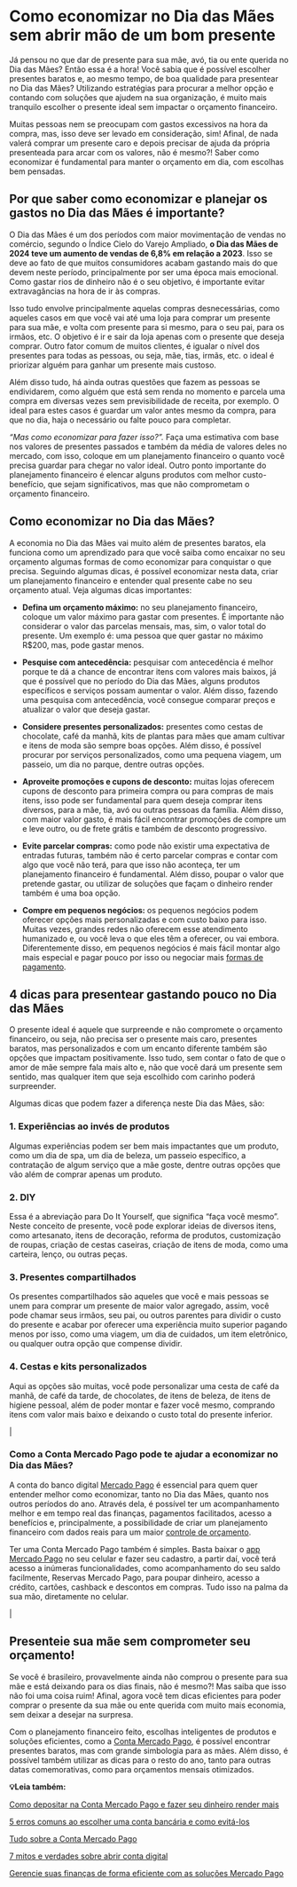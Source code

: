 # Como economizar no Dia das Mães sem abrir mão de um bom presente

Já pensou no que dar de presente para sua mãe, avó, tia ou ente querida no Dia das Mães? Então essa é a hora! Você sabia que é possível escolher presentes baratos e, ao mesmo tempo, de boa qualidade para presentear no Dia das Mães? Utilizando estratégias para procurar a melhor opção e contando com soluções que ajudem na sua organização, é muito mais tranquilo escolher o presente ideal sem impactar o orçamento financeiro.

Muitas pessoas nem se preocupam com gastos excessivos na hora da compra, mas, isso deve ser levado em consideração, sim! Afinal, de nada valerá comprar um presente caro e depois precisar de ajuda da própria presenteada para arcar com os valores, não é mesmo?! Saber como economizar é fundamental para manter o orçamento em dia, com escolhas bem pensadas.

## **Por que saber como economizar e planejar os gastos no Dia das Mães é importante?**

O Dia das Mães é um dos períodos com maior movimentação de vendas no comércio, segundo o Índice Cielo do Varejo Ampliado, **o Dia das Mães de 2024 teve um aumento de vendas de 6,8% em relação a 2023**. Isso se deve ao fato de que muitos consumidores acabam gastando mais do que devem neste período, principalmente por ser uma época mais emocional. Como gastar rios de dinheiro não é o seu objetivo, é importante evitar extravagâncias na hora de ir às compras.

Isso tudo envolve principalmente aquelas compras desnecessárias, como aqueles casos em que você vai até uma loja para comprar um presente para sua mãe, e volta com presente para si mesmo, para o seu pai, para os irmãos, etc. O objetivo é ir e sair da loja apenas com o presente que deseja comprar. Outro fator comum de muitos clientes, é igualar o nível dos presentes para todas as pessoas, ou seja, mãe, tias, irmãs, etc. o ideal é priorizar alguém para ganhar um presente mais custoso.

Além disso tudo, há ainda outras questões que fazem as pessoas se endividarem, como alguém que está sem renda no momento e parcela uma compra em diversas vezes sem previsibilidade de receita, por exemplo. O ideal para estes casos é guardar um valor antes mesmo da compra, para que no dia, haja o necessário ou falte pouco para completar.

*“Mas como economizar para fazer isso?”.* Faça uma estimativa com base nos valores de presentes passados e também da média de valores deles no mercado, com isso, coloque em um planejamento financeiro o quanto você precisa guardar para chegar no valor ideal. Outro ponto importante do planejamento financeiro é elencar alguns produtos com melhor custo-benefício, que sejam significativos, mas que não comprometam o orçamento financeiro.

## **Como economizar no Dia das Mães?**

A economia no Dia das Mães vai muito além de presentes baratos, ela funciona como um aprendizado para que você saiba como encaixar no seu orçamento algumas formas de como economizar para conquistar o que precisa. Seguindo algumas dicas, é possível economizar nesta data, criar um planejamento financeiro e entender qual presente cabe no seu orçamento atual. Veja algumas dicas importantes:

- **Defina um orçamento máximo:** no seu planejamento financeiro, coloque um valor máximo para gastar com presentes. É importante não considerar o valor das parcelas mensais, mas, sim, o valor total do presente. Um exemplo é: uma pessoa que quer gastar no máximo R$200, mas, pode gastar menos.

- **Pesquise com antecedência:** pesquisar com antecedência é melhor porque te dá a chance de encontrar itens com valores mais baixos, já que é possível que no período do Dia das Mães, alguns produtos específicos e serviços possam aumentar o valor. Além disso, fazendo uma pesquisa com antecedência, você consegue comparar preços e atualizar o valor que deseja gastar.

- **Considere presentes personalizados:** presentes como cestas de chocolate, café da manhã, kits de plantas para mães que amam cultivar e itens de moda são sempre boas opções. Além disso, é possível procurar por serviços personalizados, como uma pequena viagem, um passeio, um dia no parque, dentre outras opções.

- **Aproveite promoções e cupons de desconto:** muitas lojas oferecem cupons de desconto para primeira compra ou para compras de mais itens, isso pode ser fundamental para quem deseja comprar itens diversos, para a mãe, tia, avó ou outras pessoas da família. Além disso, com maior valor gasto, é mais fácil encontrar promoções de compre um e leve outro, ou de frete grátis e também de desconto progressivo.

- **Evite parcelar compras:** como pode não existir uma expectativa de entradas futuras, também não é certo parcelar compras e contar com algo que você não terá, para que isso não aconteça, ter um planejamento financeiro é fundamental. Além disso, poupar o valor que pretende gastar, ou utilizar de soluções que façam o dinheiro render também é uma boa opção.

- **Compre em pequenos negócios:** os pequenos negócios podem oferecer opções mais personalizadas e com custo baixo para isso. Muitas vezes, grandes redes não oferecem esse atendimento humanizado e, ou você leva o que eles têm a oferecer, ou vai embora. Diferentemente disso, em pequenos negócios é mais fácil montar algo mais especial e pagar pouco por isso ou negociar mais [formas de pagamento](https://meubolso.mercadopago.com.br/formas-de-pagamento-mercado-livre).

## **4 dicas para presentear gastando pouco no Dia das Mães**

O presente ideal é aquele que surpreende e não compromete o orçamento financeiro, ou seja, não precisa ser o presente mais caro, presentes baratos, mas personalizados e com um encanto diferente também são opções que impactam positivamente. Isso tudo, sem contar o fato de que o amor de mãe sempre fala mais alto e, não que você dará um presente sem sentido, mas qualquer item que seja escolhido com carinho poderá surpreender.

Algumas dicas que podem fazer a diferença neste Dia das Mães, são:

### **1. Experiências ao invés de produtos**

Algumas experiências podem ser bem mais impactantes que um produto, como um dia de spa, um dia de beleza, um passeio específico, a contratação de algum serviço que a mãe goste, dentre outras opções que vão além de comprar apenas um produto.

### **2. DIY**

Essa é a abreviação para Do It Yourself, que significa “faça você mesmo”. Neste conceito de presente, você pode explorar ideias de diversos itens, como artesanato, itens de decoração, reforma de produtos, customização de roupas, criação de cestas caseiras, criação de itens de moda, como uma carteira, lenço, ou outras peças.

### **3. Presentes compartilhados**

Os presentes compartilhados são aqueles que você e mais pessoas se unem para comprar um presente de maior valor agregado, assim, você pode chamar seus irmãos, seu pai, ou outros parentes para dividir o custo do presente e acabar por oferecer uma experiência muito superior pagando menos por isso, como uma viagem, um dia de cuidados, um item eletrônico, ou qualquer outra opção que compense dividir.

### **4. Cestas e kits personalizados**

Aqui as opções são muitas, você pode personalizar uma cesta de café da manhã, de café da tarde, de chocolates, de itens de beleza, de itens de higiene pessoal, além de poder montar e fazer você mesmo, comprando itens com valor mais baixo e deixando o custo total do presente inferior.

| 
### Como a Conta Mercado Pago pode te ajudar a economizar no Dia das Mães?

A conta do banco digital [Mercado Pago](https://meubolso.mercadopago.com.br/dividir-gastos-amigos-mercado-pago) é essencial para quem quer entender melhor como economizar, tanto no Dia das Mães, quanto nos outros períodos do ano. Através dela, é possível ter um acompanhamento melhor e em tempo real das finanças, pagamentos facilitados, acesso a benefícios e, principalmente, a possibilidade de criar um planejamento financeiro com dados reais para um maior [controle de orçamento](https://meubolso.mercadopago.com.br/controle-de-orcamento-carnaval).

Ter uma Conta Mercado Pago também é simples. Basta baixar o [app Mercado Pago](https://meubolso.mercadopago.com.br/faca-pagamentos-por-aproximacao-pelo-celular-com-o-app-mercado-pago) no seu celular e fazer seu cadastro, a partir daí, você terá acesso a inúmeras funcionalidades, como acompanhamento do seu saldo facilmente, Reservas Mercado Pago, para poupar dinheiro, acesso a crédito, cartões, cashback e descontos em compras. Tudo isso na palma da sua mão, diretamente no celular.

 |

## **Presenteie sua mãe sem comprometer seu orçamento!**

Se você é brasileiro, provavelmente ainda não comprou o presente para sua mãe e está deixando para os dias finais, não é mesmo?! Mas saiba que isso não foi uma coisa ruim! Afinal, agora você tem dicas eficientes para poder comprar o presente da sua mãe ou ente querida com muito mais economia, sem deixar a desejar na surpresa.

Com o planejamento financeiro feito, escolhas inteligentes de produtos e soluções eficientes, como a [Conta Mercado Pago](https://meubolso.mercadopago.com.br/conta-mercado-pago-corrente-ou-poupanca), é possível encontrar presentes baratos, mas com grande simbologia para as mães. Além disso, é possível também utilizar as dicas para o resto do ano, tanto para outras datas comemorativas, como para orçamentos mensais otimizados.

**💡Leia também:**

[Como depositar na Conta Mercado Pago e fazer seu dinheiro render mais](https://meubolso.mercadopago.com.br/depositar-conta-mercado-pago)

[5 erros comuns ao escolher uma conta bancária e como evitá-los](https://meubolso.mercadopago.com.br/erros-comum-escolha-conta-bancaria)

[Tudo sobre a Conta Mercado Pago](https://meubolso.mercadopago.com.br/tudo-o-que-voce-precisa-saber-sobre-a-conta-mercado-pago)

[7 mitos e verdades sobre abrir conta digital](https://meubolso.mercadopago.com.br/mitos-e-verdades-sobre-abrir-conta-digital)

[Gerencie suas finanças de forma eficiente com as soluções Mercado Pago](https://meubolso.mercadopago.com.br/solucoes-mercado-pago)